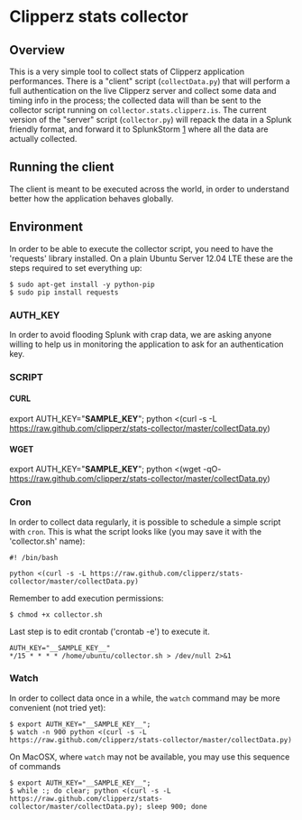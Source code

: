 Clipperz stats collector
========================

Overview
--------

This is a very simple tool to collect stats of Clipperz application performances.
There is a "client" script (`collectData.py`) that will perform a full authentication on the live Clipperz server and collect some data and timing info in the process; the collected data will than be sent to the collector script running on `collector.stats.clipperz.is`.
The current version of the "server" script (`collector.py`) will repack the data in a Splunk friendly format, and forward it to SplunkStorm [1] where all the data are actually collected.

[1]: https://www.splunkstorm.com


Running the client
------------------

The client is meant to be executed across the world, in order to understand better how the application behaves globally.

## Environment
In order to be able to execute the collector script, you need to have the 'requests' library installed.
On a plain Ubuntu Server 12.04 LTE these are the steps required to set everything up:

    $ sudo apt-get install -y python-pip
    $ sudo pip install requests

### AUTH_KEY

In order to avoid flooding Splunk with crap data, we are asking anyone willing to help us in monitoring the application to ask for an authentication key.

### SCRIPT

#### CURL
export AUTH_KEY="__SAMPLE_KEY__"; python <(curl -s -L https://raw.github.com/clipperz/stats-collector/master/collectData.py)

#### WGET
export AUTH_KEY="__SAMPLE_KEY__"; python <(wget -qO- https://raw.github.com/clipperz/stats-collector/master/collectData.py)

### Cron
In order to collect data regularly, it is possible to schedule a simple script with `cron`.
This is what the script looks like (you may save it with the 'collector.sh' name):

	#! /bin/bash
	
	python <(curl -s -L https://raw.github.com/clipperz/stats-collector/master/collectData.py)

Remember to add execution permissions:

	$ chmod +x collector.sh

Last step is to edit crontab ('crontab -e') to execute it.

	AUTH_KEY="__SAMPLE_KEY__"
	*/15 * * * * /home/ubuntu/collector.sh > /dev/null 2>&1
	
### Watch

In order to collect data once in a while, the `watch` command may be more convenient (not tried yet):

	$ export AUTH_KEY="__SAMPLE_KEY__";
	$ watch -n 900 python <(curl -s -L https://raw.github.com/clipperz/stats-collector/master/collectData.py)

On MacOSX, where `watch` may not be available, you may use this sequence of commands

	$ export AUTH_KEY="__SAMPLE_KEY__";
	$ while :; do clear; python <(curl -s -L https://raw.github.com/clipperz/stats-collector/master/collectData.py); sleep 900; done